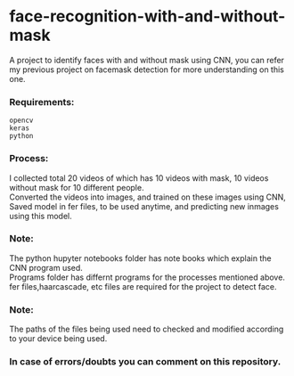 # face-recognition-with-and-without-mask
A project to identify faces with and without mask using CNN, you can refer my previous project on facemask detection for more understanding on this one.


<h3>Requirements:</h3>

```
opencv
keras
python
```

<h3>Process:</h3>
I collected total 20 videos of which has 10 videos with mask, 10 videos without mask for 10 different people.<br>
Converted the videos into images, and trained on these images using CNN,<br>
Saved model in fer files, to be used anytime, and predicting new inmages using this model.


<h3>Note:</h3>
The python hupyter notebooks folder has note books which explain the CNN program used.<br>
Programs folder has differnt programs for the processes mentioned above.<br>
fer files,haarcascade, etc files are required for the  project to detect face.
 
 
 <h3>Note:</h3>
 The paths of the files being used need to checked and modified according to your device being used.
 
 <h3>In case of errors/doubts you can comment on this repository.</h3>
